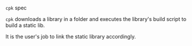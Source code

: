 `cpk` spec

`cpk` downloads a library in a folder and executes the library's build script
to build a static lib.

It is the user's job to link the static library accordingly.
